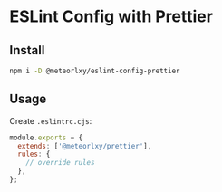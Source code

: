 # ESLint Config with Prettier

## Install

```sh
npm i -D @meteorlxy/eslint-config-prettier
```

## Usage

Create `.eslintrc.cjs`:

```cjs
module.exports = {
  extends: ['@meteorlxy/prettier'],
  rules: {
    // override rules
  },
};
```
